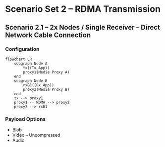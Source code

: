# Scenario Set 2 – RDMA Transmission

## Scenario 2.1 – 2x Nodes / Single Receiver – Direct Network Cable Connection

### Configuration

```mermaid
flowchart LR
    subgraph Node A
        tx((Tx App))
        proxy1(Media Proxy A)
    end
    subgraph Node B
        rxB1((Rx App))
        proxy2(Media Proxy B)
    end
    tx --> proxy1
    proxy1 -- RDMA --> proxy2
    proxy2 --> rxB1
```

### Payload Options

* Blob
* Video – Uncompressed
* Audio
